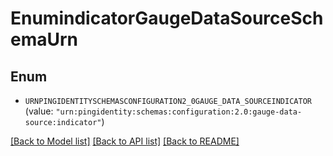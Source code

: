 # EnumindicatorGaugeDataSourceSchemaUrn

## Enum


* `URNPINGIDENTITYSCHEMASCONFIGURATION2_0GAUGE_DATA_SOURCEINDICATOR` (value: `"urn:pingidentity:schemas:configuration:2.0:gauge-data-source:indicator"`)


[[Back to Model list]](../README.md#documentation-for-models) [[Back to API list]](../README.md#documentation-for-api-endpoints) [[Back to README]](../README.md)


